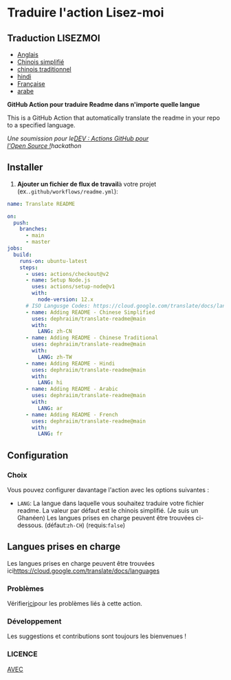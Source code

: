 # Traduire l'action Lisez-moi

## Traduction LISEZMOI

-   [Anglais](README.md)
-   [Chinois simplifié](README.zh-CN.md)
-   [chinois traditionnel](README.zh-TW.md)
-   [hindi](README.hi.md)
-   [Française](README.fr.md)
-   [arabe](README.ar.md)

**GitHub Action pour traduire Readme dans n'importe quelle langue**

This is a GitHub Action that automatically translate the readme in your repo to a specified language.

_Une soumission pour le[DEV : Actions GitHub pour l'Open Source !](https://dev.to/devteam/announcing-the-github-actions-hackathon-on-dev-3ljn)hackathon_

## Installer

1.  **Ajouter un fichier de flux de travail**à votre projet (ex.`.github/workflows/readme.yml`):

```yaml
name: Translate README

on:
  push:
    branches:
      - main
      - master
jobs:
  build:
    runs-on: ubuntu-latest
    steps:
      - uses: actions/checkout@v2
      - name: Setup Node.js
        uses: actions/setup-node@v1
        with:
          node-version: 12.x
      # ISO Langusge Codes: https://cloud.google.com/translate/docs/languages  
      - name: Adding README - Chinese Simplified
        uses: dephraiim/translate-readme@main
        with:
          LANG: zh-CN
      - name: Adding README - Chinese Traditional
        uses: dephraiim/translate-readme@main
        with:
          LANG: zh-TW
      - name: Adding README - Hindi
        uses: dephraiim/translate-readme@main
        with:
          LANG: hi
      - name: Adding README - Arabic
        uses: dephraiim/translate-readme@main
        with:
          LANG: ar
      - name: Adding README - French
        uses: dephraiim/translate-readme@main
        with:
          LANG: fr
```

## Configuration

### Choix

Vous pouvez configurer davantage l'action avec les options suivantes :

-   `LANG`: La langue dans laquelle vous souhaitez traduire votre fichier readme. La valeur par défaut est le chinois simplifié. (Je suis un Ghanéen) Les langues prises en charge peuvent être trouvées ci-dessous.
    (défaut:`zh-CH`) (requis:`false`)

## Langues prises en charge

Les langues prises en charge peuvent être trouvées ici<https://cloud.google.com/translate/docs/languages>

### Problèmes

Vérifier[ici](https://github.com/dephraiim/translate-readme/issues/1)pour les problèmes liés à cette action.

### Développement

Les suggestions et contributions sont toujours les bienvenues !

### LICENCE

[AVEC](./LICENSE)

